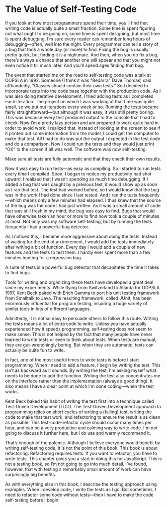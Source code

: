 # The Value of Self-Testing Code

If you look at how most programmers spend their time, you’ll find that writing code is actually quite a small fraction. Some time is spent figuring out what ought to be going on, some time is spent designing, but most time is spent debugging. I’m sure every reader can remember long hours of debugging—often, well into the night. Every programmer can tell a story of a bug that took a whole day (or more) to find. Fixing the bug is usually pretty quick, but finding it is a nightmare. And then, when you do fix a bug, there’s always a chance that another one will appear and that you might not even notice it till much later. And you'll spend ages finding that bug.

The event that started me on the road to self-testing code was a talk at OOPSLA in 1992. Someone (I think it was "Bedarra" Dave Thomas) said offhandedly, “Classes should contain their own tests.” So I decided to incorporate tests into the code base together with the production code. As I was also doing iterative development, I tried adding tests as I completed each iteration. The project on which I was working at that time was quite small, so we put out iterations every week or so. Running the tests became fairly straightforward—but although it was easy, it was still pretty boring. This was because every test produced output to the console that I had to check. Now I’m a pretty lazy person and am prepared to work quite hard in order to avoid work. I realized that, instead of looking at the screen to see if it printed out some information from the model, I could get the computer to make that test. All I had to do was put the output I expected in the test code and do a comparison. Now I could run the tests and they would just print “OK” to the screen if all was well. The software was now self-testing.

Make sure all tests are fully automatic and that they check their own results.

Now it was easy to run tests—as easy as compiling. So I started to run tests every time I compiled. Soon, I began to notice my productivity had shot upward. I realized that I wasn’t spending so much time debugging. If I added a bug that was caught by a previous test, it would show up as soon as I ran that test. The test had worked before, so I would know that the bug was in the work I had done since I last tested. And I ran the tests frequently—which means only a few minutes had elapsed. I thus knew that the source of the bug was the code I had just written. As it was a small amount of code that was still fresh in my mind, the bug was easy to find. Bugs that would have otherwise taken an hour or more to find now took a couple of minutes at most. Not only was my software self-testing, but by running the tests frequently I had a powerful bug detector.

As I noticed this, I became more aggressive about doing the tests. Instead of waiting for the end of an increment, I would add the tests immediately after writing a bit of function. Every day I would add a couple of new features and the tests to test them. I hardly ever spent more than a few minutes hunting for a regression bug.

A suite of tests is a powerful bug detector that decapitates the time it takes to find bugs.

Tools for writing and organizing these tests have developed a great deal since my experiments. While flying from Switzerland to Atlanta for OOPSLA 1997, Kent Beck paired with Erich Gamma to port his unit testing framework from Smalltalk to Java. The resulting framework, called JUnit, has been enormously influential for program testing, inspiring a huge variety of similar tools in lots of different languages.

Admittedly, it is not so easy to persuade others to follow this route. Writing the tests means a lot of extra code to write. Unless you have actually experienced how it speeds programming, self-testing does not seem to make sense. This is not helped by the fact that many people have never learned to write tests or even to think about tests. When tests are manual, they are gut-wrenchingly boring. But when they are automatic, tests can actually be quite fun to write.

In fact, one of the most useful times to write tests is before I start programming. When I need to add a feature, I begin by writing the test. This isn’t as backward as it sounds. By writing the test, I'm asking myself what needs to be done to add the function. Writing the test also concentrates me on the interface rather than the implementation (always a good thing). It also means I have a clear point at which I'm done coding—when the test works.

Kent Beck baked this habit of writing the test first into a technique called Test-Driven Development (TDD). The Test-Driven Development approach to programming relies on short cycles of writing a (failing) test, writing the code to make that test work, and refactoring to ensure the result is as clean as possible. This test-code-refactor cycle should occur many times per hour, and can be a very productive and calming way to write code. I'm not going to discuss it further here, but I do use and warmly recommend it.

That’s enough of the polemic. Although I believe everyone would benefit by writing self-testing code, it is not the point of this book. This book is about refactoring. Refactoring requires tests. If you want to refactor, you have to write tests. This chapter gives you a start in doing this for JavaScript. This is not a testing book, so I’m not going to go into much detail. I’ve found, however, that with testing a remarkably small amount of work can have surprisingly big benefits.

As with everything else in this book, I describe the testing approach using examples. When I develop code, I write the tests as I go. But sometimes, I need to refactor some code without tests—then I have to make the code self-testing before I begin.
